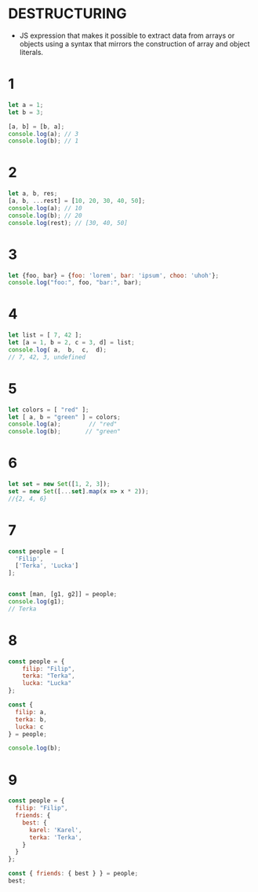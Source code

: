# DESTRUCTURING
* JS expression that makes it possible to extract data from arrays or objects using a syntax that mirrors the construction of array and object literals.

# 1
```javascript
let a = 1;
let b = 3;

[a, b] = [b, a];
console.log(a); // 3
console.log(b); // 1
```

# 2
```javascript
let a, b, res;
[a, b, ...rest] = [10, 20, 30, 40, 50];
console.log(a); // 10
console.log(b); // 20
console.log(rest); // [30, 40, 50]
```

# 3
```javascript
let {foo, bar} = {foo: 'lorem', bar: 'ipsum', choo: 'uhoh'};
console.log("foo:", foo, "bar:", bar);
```

# 4
```javascript
let list = [ 7, 42 ];
let [a = 1, b = 2, c = 3, d] = list;
console.log( a,  b,  c,  d);
// 7, 42, 3, undefined
```
# 5
```js
let colors = [ "red" ];
let [ a, b = "green" ] = colors;
console.log(a);        // "red"
console.log(b);       // "green"

```

# 6
```javascript
let set = new Set([1, 2, 3]);
set = new Set([...set].map(x => x * 2));
//{2, 4, 6}
```


# 7
```javascript
const people = [
  'Filip', 
  ['Terka', 'Lucka'] 
];


const [man, [g1, g2]] = people;
console.log(g1);
// Terka
```

# 8
```javascript
const people = {
    filip: "Filip",
    terka: "Terka",
    lucka: "Lucka"
};

const { 
  filip: a, 
  terka: b, 
  lucka: c 
} = people;

console.log(b);
```

# 9
```javascript
const people = {
  filip: "Filip",
  friends: {
    best: {
      karel: 'Karel',
      terka: 'Terka',
    }
  }
};

const { friends: { best } } = people;
best;
```
